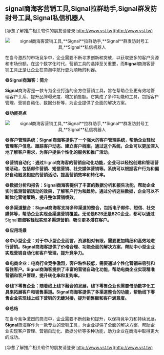 ## **signal商海客营销工具,**Signal**拉群助手,**Signal**群发防封号工具,**Signal**私信机器人**

[😍想了解推广相关软件的朋友请登录 http://www.vst.tw](http://www.vst.tw)

 <center><img src="https://vst.tw/MP4/tuiguang/png/4.png" alt="signal商海客营销工具,**Signal**拉群助手,**Signal**群发防封号工具,**Signal**私信机器人"></center>

在当今激烈的市场竞争中，企业需要不断寻求创新和突破，以获取更多的客户资源和市场份额。在这个数字化时代，营销工具的选择至关重要，而**Signal**商海客营销工具正是让企业在商海中航行更为顺畅的利器。

**😄**Signal**商海客：简介**

**Signal**商海客是一款专为企业打造的全方位营销工具，旨在帮助企业更有效地管理客户关系、提升品牌曝光度、增加销售额。它集成了多种功能和工具，包括客户管理、营销自动化、数据分析等，为企业提供了全面的解决方案。

**😄功能亮点**

 <center><img src="https://vst.tw/MP4/tuiguang/png/5.png" alt="signal商海客营销工具,**Signal**拉群助手,**Signal**群发防封号工具,**Signal**私信机器人"></center>

**😄客户管理系统：**Signal**商海客提供了一个强大的客户管理系统，帮助企业轻松管理客户信息、跟踪客户动态、建立客户档案。通过这个系统，企业可以更加深入地了解客户需求，为客户提供个性化的服务和推广活动。**

**😄营销自动化：通过**Signal**商海客的营销自动化功能，企业可以轻松创建和管理营销活动，包括邮件营销、短信营销、社交媒体营销等。系统可以根据客户行为和偏好自动触发相应的营销活动，提高营销效率和转化率。**

**😄数据分析和报告：**Signal**商海客提供了丰富的数据分析和报告功能，帮助企业实时监测营销活动的效果，了解客户行为和趋势。通过分析这些数据，企业可以不断优化营销策略，提升整体营销绩效。**

**😄多渠道整合：**Signal**商海客支持多种渠道的整合，包括电子邮件、短信、社交媒体等，帮助企业实现全渠道营销覆盖。无论是B2B还是B2C企业，都可以通过**Signal**商海客轻松实现多渠道营销，吸引更多潜在客户。**

**😄应用场景**

**😄中小型企业：对于中小型企业而言，资源相对有限，需要更加精细和高效地进行营销。**Signal**商海客提供了价格合理、功能全面的解决方案，帮助中小型企业实现营销自动化和客户管理，提升竞争力。**

**😄电商企业：电商行业竞争激烈，客户粘性较低，需要通过个性化营销来吸引和留住客户。**Signal**商海客提供了丰富的营销自动化功能，帮助电商企业实现精准营销和客户管理，提升转化率和复购率。**

**😄线下零售企业：随着线上线下融合的发展，线下零售企业也需要借助数字化工具来拓展客户和销售渠道。**Signal**商海客提供了多渠道整合的功能，帮助线下零售企业实现线上线下营销的无缝对接，提升销售额和客户满意度。**

**😄总结**

在当今竞争激烈的商海中，企业需要不断创新和提升，以保持竞争力和持续发展。**Signal**商海客作为一款专业的营销工具，为企业提供了全面的解决方案，帮助企业实现客户管理、营销自动化、数据分析等多种功能，助力企业在商海中取得更大的成功。

[😍想了解推广相关软件的朋友请登录 http://www.vst.tw](http://www.vst.tw)




